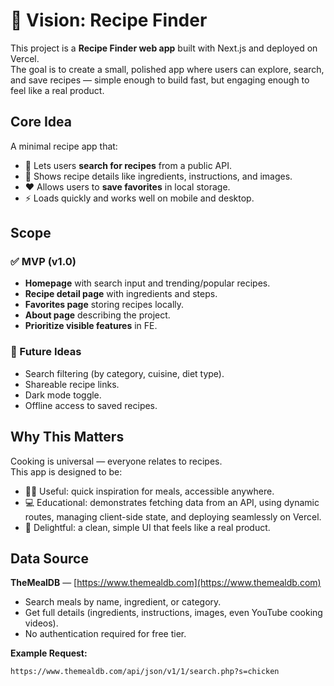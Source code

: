 # 🌟 Vision: Recipe Finder

This project is a **Recipe Finder web app** built with Next.js and deployed on Vercel.  
The goal is to create a small, polished app where users can explore, search, and save recipes — simple enough to build fast, but engaging enough to feel like a real product.

## Core Idea

A minimal recipe app that:
- 🍳 Lets users **search for recipes** from a public API.  
- 📖 Shows recipe details like ingredients, instructions, and images.  
- ❤️ Allows users to **save favorites** in local storage.  
- ⚡ Loads quickly and works well on mobile and desktop.  

## Scope

### ✅ MVP (v1.0)
- **Homepage** with search input and trending/popular recipes.  
- **Recipe detail page** with ingredients and steps.  
- **Favorites page** storing recipes locally.  
- **About page** describing the project.
- **Prioritize visible features** in FE.

### 🚀 Future Ideas
- Search filtering (by category, cuisine, diet type).  
- Shareable recipe links.  
- Dark mode toggle.  
- Offline access to saved recipes.  

## Why This Matters

Cooking is universal — everyone relates to recipes.  
This app is designed to be:
- 🧑‍🍳 Useful: quick inspiration for meals, accessible anywhere.  
- 💻 Educational: demonstrates fetching data from an API, using dynamic routes, managing client-side state, and deploying seamlessly on Vercel.  
- 🎨 Delightful: a clean, simple UI that feels like a real product.  

## Data Source

**TheMealDB** — [https://www.themealdb.com](https://www.themealdb.com)  
- Search meals by name, ingredient, or category.  
- Get full details (ingredients, instructions, images, even YouTube cooking videos).  
- No authentication required for free tier.  

**Example Request:**  
```bash
https://www.themealdb.com/api/json/v1/1/search.php?s=chicken
